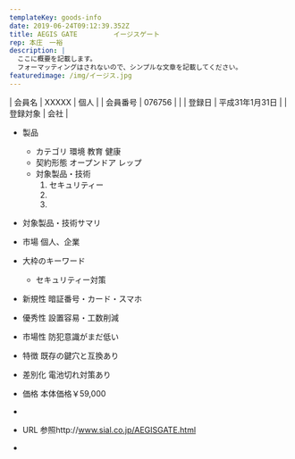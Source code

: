```yaml
---
templateKey: goods-info
date: 2019-06-24T09:12:39.352Z
title: AEGIS GATE         イージスゲート
rep: 本庄　一裕
description: |
  ここに概要を記載します。
  フォーマッティングはされないので、シンプルな文章を記載してください。
featuredimage: /img/イージス.jpg
---
```

| 会員名 | XXXXX | 個人 |
| 会員番号 | 076756 | |
| 登録日 | 平成31年1月31日 |
| 登録対象 | 会社 |

* 製品		
  * カテゴリ	環境	教育	健康
  * 契約形態		オープンドア	レップ
  * 対象製品・技術	
    1. セキュリティー	
    2. 
    3. 
* 対象製品・技術サマリ			
* 市場		個人、企業	
* 大枠のキーワード		
  * セキュリティー対策	
* 新規性		暗証番号・カード・スマホ	
* 優秀性		設置容易・工数削減	
* 市場性		防犯意識がまだ低い	
* 特徴		既存の鍵穴と互換あり	
* 差別化		電池切れ対策あり	
* 価格		本体価格￥59,000	



* 
*  URL 参照http://www.sial.co.jp/AEGISGATE.html
*
